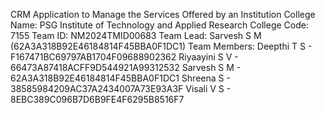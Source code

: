CRM Application to Manage the Services Offered by an Institution
College Name: PSG Institute of Technology and Applied Research
College Code: 7155
Team ID: NM2024TMID00683
Team Lead: Sarvesh S M (62A3A318B92E46184814F45BBA0F1DC1)
Team Members:
Deepthi T S - F167471BC69797AB1704F09688902362
Riyaayini S V - 66473A87418ACFF9D544921A99312532
Sarvesh S M - 62A3A318B92E46184814F45BBA0F1DC1
Shreena S - 38585984209AC37A2434007A73E93A3F
Visali V S - 8EBC389C096B7D6B9FE4F6295B8516F7
